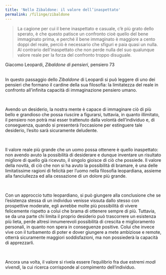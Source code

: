 ```yaml
---
title: 'Nello Zibaldone: il valore dell’inaspettato'
permalink: /filinge/zibaldone
---
```

> La cagione per cui il bene inaspettato e casuale, c’è più grato dello sperato, è che questo patisce un confronto cioè quello del bene immaginato prima, e perché il bene immaginato è maggiore a cento doppi del reale, perciò è necessario che sfiguri e paia quasi un nulla. Al contrario dell’inaspettato che non perde nulla del suo qualunque valore reale per la forza del confronto troppo disuguale.

<div class='cite'>Giacomo Leopardi, <cite>Zibaldone di pensieri</cite>, pensiero 73
</div>

<br>

In questo passaggio dello *Zibaldone* di Leopardi si può leggere di uno dei pensieri che formano il cardine della sua filosofia: la limitatezza del reale in confronto all’infinita capacità di immaginazione pensiero umano.

<br>

Avendo un desiderio, la nostra mente è capace di immaginare ciò di più bello e grandioso che possa riuscire a figurarsi, tuttavia, in quanto illimitato, il pensiero non potrà mai esser trattenuto dalla volontà dell’individuo e, di conseguenza, quando si presenterà l’occasione per estinguere tale desiderio, l’esito sarà sicuramente deludente.

<br>

Il valore reale più grande che un uomo possa ottenere è quello inaspettato: non avendo avuto la possibilità di desiderare e dunque inventare un risultato migliore di quello già ricevuto, il singolo gioisce di ciò che possiede. Il valore della novità, di ciò che non si ha avuto la possibilità di bramare, è una delle limitatissime ragioni di felicità per l’uomo nella filosofia leopardiana, assieme alla fanciullezza ed alla cessazione di un dolore più grande.

<br>

Con un approccio tutto leopardiano, si può giungere alla conclusione che se l’esistenza stessa di un individuo venisse vissuta dallo stesso con prospettive moderate, egli avrebbe molte più possibilità di vivere felicemente rispetto a colui che brama di ottenere sempre di più. Tuttavia, se da una parte chi limita il proprio desiderio può trascorrere un esistenza più lieta, perde altresì innumerevoli possibilità di crescita e miglioramento personali, in quanto non spera in conseguenze positive. Colui che invece vive con il turbamento di poter e dover giungere a mete ambiziose e remote, otterrà sicuramente maggiori soddisfazioni, ma non possiederà la capacità di apprezzarli.

<br>

Ancora una volta, il valore si rivela essere l’equilibrio fra due estremi *modi vivendi*, la cui ricerca corrisponde al compimento dell’individuo.
